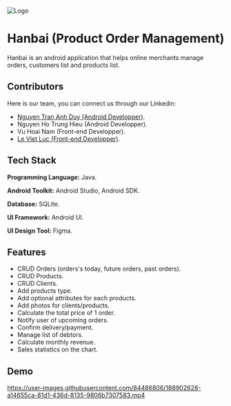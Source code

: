 
![Logo](https://user-images.githubusercontent.com/84486806/188899027-bf3eac0a-37cf-4101-a71c-2586e3e4fd86.png)

# Hanbai (Product Order Management)
Hanbai is an android application that helps online merchants manage orders, customers list and products list.

## Contributors
Here is our team, you can connect us through our Linkedin:
- [Nguyen Tran Anh Duy (Android Developper)](https://www.linkedin.com/in/duy-nguyen-tran-anh/).
- Nguyen Ho Trung Hieu (Android Developper).
- Vu Hoai Nam (Front-end Developper).
- [Le Viet Luc (Front-end Developper)](https://www.linkedin.com/in/luc-le-377496231/).


## Tech Stack

**Programming Language:** Java.

**Android Toolkit:** Android Studio, Android SDK.

**Database:** SQLite.

**UI Framework:** Android UI.

**UI Design Tool:** Figma.


## Features

- CRUD Orders (orders's today, future orders, past orders).
- CRUD Products.
- CRUD Clients.
- Add products type.
- Add optional attributes for each products.
- Add photos for clients/products.
- Calculate the total price of 1 order.
- Notify user of upcoming orders.
- Confirm delivery/payment.
- Manage list of debtors.
- Calculate monthly revenue.
- Sales statistics on the chart.

## Demo

https://user-images.githubusercontent.com/84486806/188902628-a14655ca-81d1-436d-8135-9806b7307583.mp4



